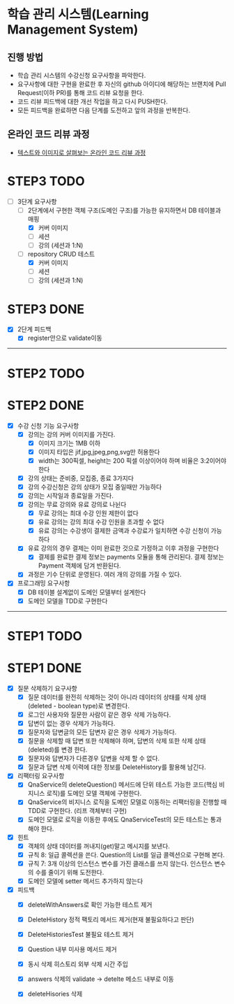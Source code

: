 # 학습 관리 시스템(Learning Management System)
## 진행 방법
* 학습 관리 시스템의 수강신청 요구사항을 파악한다.
* 요구사항에 대한 구현을 완료한 후 자신의 github 아이디에 해당하는 브랜치에 Pull Request(이하 PR)를 통해 코드 리뷰 요청을 한다.
* 코드 리뷰 피드백에 대한 개선 작업을 하고 다시 PUSH한다.
* 모든 피드백을 완료하면 다음 단계를 도전하고 앞의 과정을 반복한다.

## 온라인 코드 리뷰 과정
* [텍스트와 이미지로 살펴보는 온라인 코드 리뷰 과정](https://github.com/next-step/nextstep-docs/tree/master/codereview)

# STEP3 TODO
- [ ] 3단계 요구사항
  - [ ] 2단계에서 구현한 객체 구조(도메인 구조)를 가능한 유지하면서 DB 테이블과 매핑
    - [x] 커버 이미지
    - [ ] 세션
    - [ ] 강의 (세션과 1:N)
  - [ ] repository CRUD 테스트 
    - [x] 커버 이미지
    - [ ] 세션
    - [ ] 강의 (세션과 1:N)
# STEP3 DONE
- [x] 2단계 피드백
  - [x] register안으로 validate이동

---
# STEP2 TODO
# STEP2 DONE
- [x] 수강 신청 기능 요구사항
  - [x] 강의는 강의 커버 이미지를 가진다.
    - [x] 이미지 크기는 1MB 이하
    - [x] 이미지 타입은 jif,jpg,jpeg,png,svg만 허용한다
    - [x] width는 300픽셀, height는 200 픽셀 이상이어야 하며 비율은 3:2이어야 한다
  - [x] 강의 상태는 준비중, 모집중, 종료 3가지다
  - [x] 강의 수강신청은 강의 상태가 모집 중일때만 가능하다
  - [x] 강의는 시작일과 종료일을 가진다.
  - [x] 강의는 무료 강의와 유료 강의로 나뉜다
    - [x] 무료 강의는 최대 수강 인원 제한이 없다
    - [x] 유료 강의는 강의 최대 수강 인원을 초과할 수 없다
    - [x] 유료 강의는 수강생이 결제한 금액과 수강료가 일치하면 수강 신청이 가능하다
  - [x] 유료 강의의 경우 결제는 이미 완료한 것으로 가정하고 이후 과정을 구현한다
    - [x] 결제를 완료한 결제 정보는 payments 모듈을 통해 관리된다. 결제 정보는 Payment 객체에 담겨 반환된다.
  - [x] 과정은 기수 단위로 운영된다. 여러 개의 강의를 가질 수 있다.
- [x] 프로그래밍 요구사항
  - [x] DB 테이블 설계없이 도메인 모델부터 설계한다
  - [x] 도메인 모델을 TDD로 구현한다
---
# STEP1 TODO
# STEP1 DONE
- [x] 질문 삭제하기 요구사항
  - [x] 질문 데이터를 완전히 삭제하는 것이 아니라 데이터의 상태를 삭제 상태(deleted - boolean type)로 변경한다.
  - [x] 로그인 사용자와 질문한 사람이 같은 경우 삭제 가능하다.
  - [x] 답변이 없는 경우 삭제가 가능하다.
  - [x] 질문자와 답변글의 모든 답변자 같은 경우 삭제가 가능하다.
  - [x] 질문을 삭제할 때 답변 또한 삭제해야 하며, 답변의 삭제 또한 삭제 상태(deleted)를 변경 한다.
  - [x] 질문자와 답변자가 다른경우 답변을 삭제 할 수 없다.
  - [x] 질문과 답변 삭제 이력에 대한 정보를 DeleteHistory를 활용해 남긴다.
- [x] 리팩터링 요구사항
  - [x] QnaService의 deleteQuestion() 메서드에 단위 테스트 가능한 코드(핵심 비지니스 로직)를 도메인 모델 객체에 구현한다.
  - [x] QnaService의 비지니스 로직을 도메인 모델로 이동하는 리팩터링을 진행할 때 TDD로 구현한다. (리프 객체부터 구현)
  - [x] 도메인 모델로 로직을 이동한 후에도 QnaServiceTest의 모든 테스트는 통과해야 한다.
- [x] 힌트
  - [x] 객체의 상태 데이터를 꺼내지(get)말고 메시지를 보낸다.
  - [x] 규칙 8: 일급 콜렉션을 쓴다. Question의 List를 일급 콜렉션으로 구현해 본다.
  - [x] 규칙 7: 3개 이상의 인스턴스 변수를 가진 클래스를 쓰지 않는다. 인스턴스 변수의 수를 줄이기 위해 도전한다.
  - [x] 도메인 모델에 setter 메서드 추가하지 않는다
- [x] 피드백
  - [x] deleteWithAnswers로 확인 가능한 테스트 제거 
  - [x] DeleteHistory 정적 팩토리 메서드 제거(현재 불필요하다고 판단)
  - [x] DeleteHistoriesTest 불필요 테스트 제거
  - [x] Question 내부 미사용 메서드 제거
  - [x] 동시 삭제 히스토리 외부 삭제 시간 주입 
  - [x] answers 삭제의 validate -> detelte 메소드 내부로 이동
  - [x] deleteHisories 삭제

